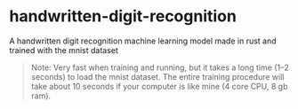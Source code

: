 # handwritten-digit-recognition

A handwritten digit recognition machine learning model made in rust and trained with the mnist dataset

> Note: Very fast when training and running, but it takes a long time (1–2 seconds) to load the mnist dataset. The entire training procedure will take about 10 seconds if your computer is like mine (4 core CPU, 8 gb ram).
